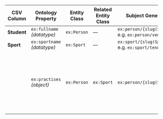 | CSV Column | Ontology Property | Entity Class | Related Entity Class | Subject Generation | Join Condition |
| ------------------ | --------------------------- | ------------ | -------------------- | ----------------------------------------------------- | ---------------------------------------------------------------------------------- |
| **Student**        | `ex:fullname` *(datatype)*  | `ex:Person`  | —                    | `ex:person/{slug(Student)}`<br>e.g. `ex:person/venus` | —                                                                                  |
| **Sport**          | `ex:sportname` *(datatype)* | `ex:Sport`   | —                    | `ex:sport/{slug(Sport)}`<br>e.g. `ex:sport/tennis`    | —                                                                                  |
| | `ex:practises` *(object)*   | `ex:Person`  | `ex:Sport`           | `ex:person/{slug(Student)}`                           | Match the two values from the **same CSV row**<br>(Person subject ↔ Sport subject) |